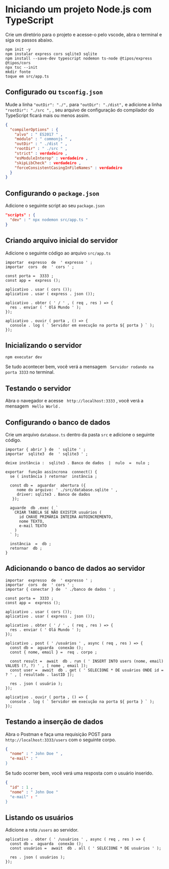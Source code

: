 # Iniciando um projeto Node.js com TypeScript

Crie um diretório para o projeto e acesse-o pelo vscode, abra o terminal e siga os passos abaixo.

``` bater
npm init -y
npm instalar express cors sqlite3 sqlite
npm install --save-dev typescript nodemon ts-node @tipos/express @tipos/cors
npx tsc --init
mkdir fonte
toque em src/app.ts
```

## Configurado ou ` tsconfig.json `

Mude a linha ``` "outDir": "./", ``` para ``` "outDir": "./dist", ``` e adicione a linha ``` "rootDir": "./src ", ``` , seu arquivo de configuração do compilador do TypeScript ficará mais ou menos assim.

``` json
{
  "compilerOptions" : {
    "alvo" : " ES2017 " ,
    "módulo" : " commonjs " ,
    "outDir" : " ./dist " ,
    "rootDir" : " ./src " ,
    "strict" : verdadeiro ,
    "esModuleInterop" : verdadeiro ,
    "skipLibCheck" : verdadeiro ,
    "forceConsistentCasingInFileNames" : verdadeiro
  }
}
```

## Configurando o ` package.json `

Adicione o seguinte script ao seu ` package.json `

``` json
"scripts" : {
  "dev" : " npx nodemon src/app.ts "
}
```

## Criando arquivo inicial do servidor

Adicione o seguinte código ao arquivo ` src/app.ts `

``` datilografado
importar  expresso  de  ' expresso ' ;
importar  cors  de  ' cors ' ;

const porta =  3333 ;
const app =  express ();

aplicativo . usar ( cors ());
aplicativo . usar ( express . json ());

aplicativo . obter ( ' / ' , ( req , res ) => {
  res . enviar ( ' Olá Mundo ' );
});

aplicativo . ouvir ( porta , () => {
  console . log ( ` Servidor em execução na porta ${ porta } ` );
});
```

## Inicializando o servidor

``` bater
npm executar dev
```

Se tudo acontecer bem, você verá a mensagem ` Servidor rodando na porta 3333` no terminal.

## Testando o servidor

Abra o navegador e acesse ` http://localhost:3333` , você verá a mensagem ` Hello World` .

## Configurando o banco de dados

Crie um arquivo ` database.ts ` dentro da pasta ` src ` e adicione o seguinte código.

``` datilografado
importar { abrir } de  ' sqlite ' ;
importar  sqlite3  de  ' sqlite3 ' ;

deixe instância :  sqlite3 . Banco de dados  |  nulo  =  nulo ;

exportar  função assíncrona  connect() {
  se ( instância ) retornar  instância ;

  const db =  aguardar  abertura ({
     nome do arquivo: ' ./src/database.sqlite ' ,
     driver: sqlite3 . Banco de dados
   });

  aguarde  db .exec ( `​
    CRIAR TABELA SE NÃO EXISTIR usuários (
      id CHAVE PRIMÁRIA INTEIRA AUTOINCREMENTO,
      nome TEXTO,
      e-mail TEXTO
    )
  ` );

  instância  =  db ;
  retornar  db ;
}
```

## Adicionando o banco de dados ao servidor

``` datilografado
importar  expresso  de  ' expresso ' ;
importar  cors  de  ' cors ' ;
importar { conectar } de  ' ./banco de dados ' ;

const porta =  3333 ;
const app =  express ();

aplicativo . usar ( cors ());
aplicativo . usar ( express . json ());

aplicativo . obter ( ' / ' , ( req , res ) => {
  res . enviar ( ' Olá Mundo ' );
});

aplicativo . post ( ' /usuários ' , async ( req , res ) => {
  const db =  aguarda  conexão ();
  const { nome, email } =  req . corpo ;

  const result =  await  db . run ( ' INSERT INTO users (nome, email) VALUES (?, ?) ' , [ nome , email ]);
  const user =  await  db . get ( ' SELECIONE * DE usuários ONDE id = ? ' , [ resultado . lastID ]);

  res . json ( usuário );
});

aplicativo . ouvir ( porta , () => {
  console . log ( ` Servidor em execução na porta ${ porta } ` );
});
```

## Testando a inserção de dados

Abra o Postman e faça uma requisição POST para ` http://localhost:3333/users ` com o seguinte corpo.

``` json
{
  "nome" : " John Doe " ,
  "e-mail" : "
}
```

Se tudo ocorrer bem, você verá uma resposta com o usuário inserido.

``` json
{
  "id" : 1 ,
  "nome" : " John Doe "
  "e-mail" : "
}
```

## Listando os usuários

Adicione a rota ` /users ` ao servidor.

``` datilografado
aplicativo . obter ( ' /usuários ' , async ( req , res ) => {
  const db =  aguarda  conexão ();
  const usuários =  await  db . all ( ' SELECIONE * DE usuários ' );

  res . json ( usuários );
});
```
